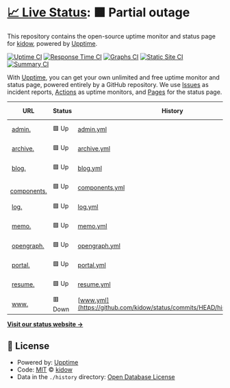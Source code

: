 # [📈 Live Status](https://status.kidow.me): <!--live status--> **🟧 Partial outage**

This repository contains the open-source uptime monitor and status page for [kidow](https://kidow.me), powered by [Upptime](https://github.com/upptime/upptime).

[![Uptime CI](https://github.com/kidow/status/workflows/Uptime%20CI/badge.svg)](https://github.com/kidow/status/actions?query=workflow%3A%22Uptime+CI%22)
[![Response Time CI](https://github.com/kidow/status/workflows/Response%20Time%20CI/badge.svg)](https://github.com/kidow/status/actions?query=workflow%3A%22Response+Time+CI%22)
[![Graphs CI](https://github.com/kidow/status/workflows/Graphs%20CI/badge.svg)](https://github.com/kidow/status/actions?query=workflow%3A%22Graphs+CI%22)
[![Static Site CI](https://github.com/kidow/status/workflows/Static%20Site%20CI/badge.svg)](https://github.com/kidow/status/actions?query=workflow%3A%22Static+Site+CI%22)
[![Summary CI](https://github.com/kidow/status/workflows/Summary%20CI/badge.svg)](https://github.com/kidow/status/actions?query=workflow%3A%22Summary+CI%22)

With [Upptime](https://upptime.js.org), you can get your own unlimited and free uptime monitor and status page, powered entirely by a GitHub repository. We use [Issues](https://github.com/kidow/status/issues) as incident reports, [Actions](https://github.com/kidow/status/actions) as uptime monitors, and [Pages](https://status.kidow.me) for the status page.

<!--start: status pages-->
<!-- This summary is generated by Upptime (https://github.com/upptime/upptime) -->
<!-- Do not edit this manually, your changes will be overwritten -->
<!-- prettier-ignore -->
| URL | Status | History | Response Time | Uptime |
| --- | ------ | ------- | ------------- | ------ |
| <img alt="" src="https://admin.kidow.me/favicon.ico" height="13"> [admin.](https://admin.kidow.me) | 🟩 Up | [admin.yml](https://github.com/kidow/status/commits/HEAD/history/admin.yml) | <details><summary><img alt="Response time graph" src="./graphs/admin/response-time-week.png" height="20"> 321ms</summary><br><a href="https://status.kidow.me/history/admin"><img alt="Response time 321" src="https://img.shields.io/endpoint?url=https%3A%2F%2Fraw.githubusercontent.com%2Fkidow%2Fstatus%2FHEAD%2Fapi%2Fadmin%2Fresponse-time.json"></a><br><a href="https://status.kidow.me/history/admin"><img alt="24-hour response time 321" src="https://img.shields.io/endpoint?url=https%3A%2F%2Fraw.githubusercontent.com%2Fkidow%2Fstatus%2FHEAD%2Fapi%2Fadmin%2Fresponse-time-day.json"></a><br><a href="https://status.kidow.me/history/admin"><img alt="7-day response time 321" src="https://img.shields.io/endpoint?url=https%3A%2F%2Fraw.githubusercontent.com%2Fkidow%2Fstatus%2FHEAD%2Fapi%2Fadmin%2Fresponse-time-week.json"></a><br><a href="https://status.kidow.me/history/admin"><img alt="30-day response time 321" src="https://img.shields.io/endpoint?url=https%3A%2F%2Fraw.githubusercontent.com%2Fkidow%2Fstatus%2FHEAD%2Fapi%2Fadmin%2Fresponse-time-month.json"></a><br><a href="https://status.kidow.me/history/admin"><img alt="1-year response time 321" src="https://img.shields.io/endpoint?url=https%3A%2F%2Fraw.githubusercontent.com%2Fkidow%2Fstatus%2FHEAD%2Fapi%2Fadmin%2Fresponse-time-year.json"></a></details> | <details><summary><a href="https://status.kidow.me/history/admin">100.00%</a></summary><a href="https://status.kidow.me/history/admin"><img alt="All-time uptime 100.00%" src="https://img.shields.io/endpoint?url=https%3A%2F%2Fraw.githubusercontent.com%2Fkidow%2Fstatus%2FHEAD%2Fapi%2Fadmin%2Fuptime.json"></a><br><a href="https://status.kidow.me/history/admin"><img alt="24-hour uptime 100.00%" src="https://img.shields.io/endpoint?url=https%3A%2F%2Fraw.githubusercontent.com%2Fkidow%2Fstatus%2FHEAD%2Fapi%2Fadmin%2Fuptime-day.json"></a><br><a href="https://status.kidow.me/history/admin"><img alt="7-day uptime 100.00%" src="https://img.shields.io/endpoint?url=https%3A%2F%2Fraw.githubusercontent.com%2Fkidow%2Fstatus%2FHEAD%2Fapi%2Fadmin%2Fuptime-week.json"></a><br><a href="https://status.kidow.me/history/admin"><img alt="30-day uptime 100.00%" src="https://img.shields.io/endpoint?url=https%3A%2F%2Fraw.githubusercontent.com%2Fkidow%2Fstatus%2FHEAD%2Fapi%2Fadmin%2Fuptime-month.json"></a><br><a href="https://status.kidow.me/history/admin"><img alt="1-year uptime 100.00%" src="https://img.shields.io/endpoint?url=https%3A%2F%2Fraw.githubusercontent.com%2Fkidow%2Fstatus%2FHEAD%2Fapi%2Fadmin%2Fuptime-year.json"></a></details>
| <img alt="" src="https://archive.kidow.me/img/favicon.ico" height="13"> [archive.](https://archive.kidow.me) | 🟩 Up | [archive.yml](https://github.com/kidow/status/commits/HEAD/history/archive.yml) | <details><summary><img alt="Response time graph" src="./graphs/archive/response-time-week.png" height="20"> 280ms</summary><br><a href="https://status.kidow.me/history/archive"><img alt="Response time 280" src="https://img.shields.io/endpoint?url=https%3A%2F%2Fraw.githubusercontent.com%2Fkidow%2Fstatus%2FHEAD%2Fapi%2Farchive%2Fresponse-time.json"></a><br><a href="https://status.kidow.me/history/archive"><img alt="24-hour response time 280" src="https://img.shields.io/endpoint?url=https%3A%2F%2Fraw.githubusercontent.com%2Fkidow%2Fstatus%2FHEAD%2Fapi%2Farchive%2Fresponse-time-day.json"></a><br><a href="https://status.kidow.me/history/archive"><img alt="7-day response time 280" src="https://img.shields.io/endpoint?url=https%3A%2F%2Fraw.githubusercontent.com%2Fkidow%2Fstatus%2FHEAD%2Fapi%2Farchive%2Fresponse-time-week.json"></a><br><a href="https://status.kidow.me/history/archive"><img alt="30-day response time 280" src="https://img.shields.io/endpoint?url=https%3A%2F%2Fraw.githubusercontent.com%2Fkidow%2Fstatus%2FHEAD%2Fapi%2Farchive%2Fresponse-time-month.json"></a><br><a href="https://status.kidow.me/history/archive"><img alt="1-year response time 280" src="https://img.shields.io/endpoint?url=https%3A%2F%2Fraw.githubusercontent.com%2Fkidow%2Fstatus%2FHEAD%2Fapi%2Farchive%2Fresponse-time-year.json"></a></details> | <details><summary><a href="https://status.kidow.me/history/archive">100.00%</a></summary><a href="https://status.kidow.me/history/archive"><img alt="All-time uptime 100.00%" src="https://img.shields.io/endpoint?url=https%3A%2F%2Fraw.githubusercontent.com%2Fkidow%2Fstatus%2FHEAD%2Fapi%2Farchive%2Fuptime.json"></a><br><a href="https://status.kidow.me/history/archive"><img alt="24-hour uptime 100.00%" src="https://img.shields.io/endpoint?url=https%3A%2F%2Fraw.githubusercontent.com%2Fkidow%2Fstatus%2FHEAD%2Fapi%2Farchive%2Fuptime-day.json"></a><br><a href="https://status.kidow.me/history/archive"><img alt="7-day uptime 100.00%" src="https://img.shields.io/endpoint?url=https%3A%2F%2Fraw.githubusercontent.com%2Fkidow%2Fstatus%2FHEAD%2Fapi%2Farchive%2Fuptime-week.json"></a><br><a href="https://status.kidow.me/history/archive"><img alt="30-day uptime 100.00%" src="https://img.shields.io/endpoint?url=https%3A%2F%2Fraw.githubusercontent.com%2Fkidow%2Fstatus%2FHEAD%2Fapi%2Farchive%2Fuptime-month.json"></a><br><a href="https://status.kidow.me/history/archive"><img alt="1-year uptime 100.00%" src="https://img.shields.io/endpoint?url=https%3A%2F%2Fraw.githubusercontent.com%2Fkidow%2Fstatus%2FHEAD%2Fapi%2Farchive%2Fuptime-year.json"></a></details>
| <img alt="" src="https://blog.kidow.me/favicon.ico" height="13"> [blog.](https://blog.kidow.me) | 🟩 Up | [blog.yml](https://github.com/kidow/status/commits/HEAD/history/blog.yml) | <details><summary><img alt="Response time graph" src="./graphs/blog/response-time-week.png" height="20"> 255ms</summary><br><a href="https://status.kidow.me/history/blog"><img alt="Response time 255" src="https://img.shields.io/endpoint?url=https%3A%2F%2Fraw.githubusercontent.com%2Fkidow%2Fstatus%2FHEAD%2Fapi%2Fblog%2Fresponse-time.json"></a><br><a href="https://status.kidow.me/history/blog"><img alt="24-hour response time 255" src="https://img.shields.io/endpoint?url=https%3A%2F%2Fraw.githubusercontent.com%2Fkidow%2Fstatus%2FHEAD%2Fapi%2Fblog%2Fresponse-time-day.json"></a><br><a href="https://status.kidow.me/history/blog"><img alt="7-day response time 255" src="https://img.shields.io/endpoint?url=https%3A%2F%2Fraw.githubusercontent.com%2Fkidow%2Fstatus%2FHEAD%2Fapi%2Fblog%2Fresponse-time-week.json"></a><br><a href="https://status.kidow.me/history/blog"><img alt="30-day response time 255" src="https://img.shields.io/endpoint?url=https%3A%2F%2Fraw.githubusercontent.com%2Fkidow%2Fstatus%2FHEAD%2Fapi%2Fblog%2Fresponse-time-month.json"></a><br><a href="https://status.kidow.me/history/blog"><img alt="1-year response time 255" src="https://img.shields.io/endpoint?url=https%3A%2F%2Fraw.githubusercontent.com%2Fkidow%2Fstatus%2FHEAD%2Fapi%2Fblog%2Fresponse-time-year.json"></a></details> | <details><summary><a href="https://status.kidow.me/history/blog">100.00%</a></summary><a href="https://status.kidow.me/history/blog"><img alt="All-time uptime 100.00%" src="https://img.shields.io/endpoint?url=https%3A%2F%2Fraw.githubusercontent.com%2Fkidow%2Fstatus%2FHEAD%2Fapi%2Fblog%2Fuptime.json"></a><br><a href="https://status.kidow.me/history/blog"><img alt="24-hour uptime 100.00%" src="https://img.shields.io/endpoint?url=https%3A%2F%2Fraw.githubusercontent.com%2Fkidow%2Fstatus%2FHEAD%2Fapi%2Fblog%2Fuptime-day.json"></a><br><a href="https://status.kidow.me/history/blog"><img alt="7-day uptime 100.00%" src="https://img.shields.io/endpoint?url=https%3A%2F%2Fraw.githubusercontent.com%2Fkidow%2Fstatus%2FHEAD%2Fapi%2Fblog%2Fuptime-week.json"></a><br><a href="https://status.kidow.me/history/blog"><img alt="30-day uptime 100.00%" src="https://img.shields.io/endpoint?url=https%3A%2F%2Fraw.githubusercontent.com%2Fkidow%2Fstatus%2FHEAD%2Fapi%2Fblog%2Fuptime-month.json"></a><br><a href="https://status.kidow.me/history/blog"><img alt="1-year uptime 100.00%" src="https://img.shields.io/endpoint?url=https%3A%2F%2Fraw.githubusercontent.com%2Fkidow%2Fstatus%2FHEAD%2Fapi%2Fblog%2Fuptime-year.json"></a></details>
| <img alt="" src="https://components.kidow.me/favicon.ico" height="13"> [components.](https://components.kidow.me) | 🟩 Up | [components.yml](https://github.com/kidow/status/commits/HEAD/history/components.yml) | <details><summary><img alt="Response time graph" src="./graphs/components/response-time-week.png" height="20"> 123ms</summary><br><a href="https://status.kidow.me/history/components"><img alt="Response time 123" src="https://img.shields.io/endpoint?url=https%3A%2F%2Fraw.githubusercontent.com%2Fkidow%2Fstatus%2FHEAD%2Fapi%2Fcomponents%2Fresponse-time.json"></a><br><a href="https://status.kidow.me/history/components"><img alt="24-hour response time 123" src="https://img.shields.io/endpoint?url=https%3A%2F%2Fraw.githubusercontent.com%2Fkidow%2Fstatus%2FHEAD%2Fapi%2Fcomponents%2Fresponse-time-day.json"></a><br><a href="https://status.kidow.me/history/components"><img alt="7-day response time 123" src="https://img.shields.io/endpoint?url=https%3A%2F%2Fraw.githubusercontent.com%2Fkidow%2Fstatus%2FHEAD%2Fapi%2Fcomponents%2Fresponse-time-week.json"></a><br><a href="https://status.kidow.me/history/components"><img alt="30-day response time 123" src="https://img.shields.io/endpoint?url=https%3A%2F%2Fraw.githubusercontent.com%2Fkidow%2Fstatus%2FHEAD%2Fapi%2Fcomponents%2Fresponse-time-month.json"></a><br><a href="https://status.kidow.me/history/components"><img alt="1-year response time 123" src="https://img.shields.io/endpoint?url=https%3A%2F%2Fraw.githubusercontent.com%2Fkidow%2Fstatus%2FHEAD%2Fapi%2Fcomponents%2Fresponse-time-year.json"></a></details> | <details><summary><a href="https://status.kidow.me/history/components">79.85%</a></summary><a href="https://status.kidow.me/history/components"><img alt="All-time uptime 79.85%" src="https://img.shields.io/endpoint?url=https%3A%2F%2Fraw.githubusercontent.com%2Fkidow%2Fstatus%2FHEAD%2Fapi%2Fcomponents%2Fuptime.json"></a><br><a href="https://status.kidow.me/history/components"><img alt="24-hour uptime 79.85%" src="https://img.shields.io/endpoint?url=https%3A%2F%2Fraw.githubusercontent.com%2Fkidow%2Fstatus%2FHEAD%2Fapi%2Fcomponents%2Fuptime-day.json"></a><br><a href="https://status.kidow.me/history/components"><img alt="7-day uptime 79.85%" src="https://img.shields.io/endpoint?url=https%3A%2F%2Fraw.githubusercontent.com%2Fkidow%2Fstatus%2FHEAD%2Fapi%2Fcomponents%2Fuptime-week.json"></a><br><a href="https://status.kidow.me/history/components"><img alt="30-day uptime 79.85%" src="https://img.shields.io/endpoint?url=https%3A%2F%2Fraw.githubusercontent.com%2Fkidow%2Fstatus%2FHEAD%2Fapi%2Fcomponents%2Fuptime-month.json"></a><br><a href="https://status.kidow.me/history/components"><img alt="1-year uptime 79.85%" src="https://img.shields.io/endpoint?url=https%3A%2F%2Fraw.githubusercontent.com%2Fkidow%2Fstatus%2FHEAD%2Fapi%2Fcomponents%2Fuptime-year.json"></a></details>
| <img alt="" src="https://log.kidow.me/favicon.ico" height="13"> [log.](https://log.kidow.me) | 🟩 Up | [log.yml](https://github.com/kidow/status/commits/HEAD/history/log.yml) | <details><summary><img alt="Response time graph" src="./graphs/log/response-time-week.png" height="20"> 241ms</summary><br><a href="https://status.kidow.me/history/log"><img alt="Response time 241" src="https://img.shields.io/endpoint?url=https%3A%2F%2Fraw.githubusercontent.com%2Fkidow%2Fstatus%2FHEAD%2Fapi%2Flog%2Fresponse-time.json"></a><br><a href="https://status.kidow.me/history/log"><img alt="24-hour response time 241" src="https://img.shields.io/endpoint?url=https%3A%2F%2Fraw.githubusercontent.com%2Fkidow%2Fstatus%2FHEAD%2Fapi%2Flog%2Fresponse-time-day.json"></a><br><a href="https://status.kidow.me/history/log"><img alt="7-day response time 241" src="https://img.shields.io/endpoint?url=https%3A%2F%2Fraw.githubusercontent.com%2Fkidow%2Fstatus%2FHEAD%2Fapi%2Flog%2Fresponse-time-week.json"></a><br><a href="https://status.kidow.me/history/log"><img alt="30-day response time 241" src="https://img.shields.io/endpoint?url=https%3A%2F%2Fraw.githubusercontent.com%2Fkidow%2Fstatus%2FHEAD%2Fapi%2Flog%2Fresponse-time-month.json"></a><br><a href="https://status.kidow.me/history/log"><img alt="1-year response time 241" src="https://img.shields.io/endpoint?url=https%3A%2F%2Fraw.githubusercontent.com%2Fkidow%2Fstatus%2FHEAD%2Fapi%2Flog%2Fresponse-time-year.json"></a></details> | <details><summary><a href="https://status.kidow.me/history/log">90.48%</a></summary><a href="https://status.kidow.me/history/log"><img alt="All-time uptime 90.48%" src="https://img.shields.io/endpoint?url=https%3A%2F%2Fraw.githubusercontent.com%2Fkidow%2Fstatus%2FHEAD%2Fapi%2Flog%2Fuptime.json"></a><br><a href="https://status.kidow.me/history/log"><img alt="24-hour uptime 90.48%" src="https://img.shields.io/endpoint?url=https%3A%2F%2Fraw.githubusercontent.com%2Fkidow%2Fstatus%2FHEAD%2Fapi%2Flog%2Fuptime-day.json"></a><br><a href="https://status.kidow.me/history/log"><img alt="7-day uptime 90.48%" src="https://img.shields.io/endpoint?url=https%3A%2F%2Fraw.githubusercontent.com%2Fkidow%2Fstatus%2FHEAD%2Fapi%2Flog%2Fuptime-week.json"></a><br><a href="https://status.kidow.me/history/log"><img alt="30-day uptime 90.48%" src="https://img.shields.io/endpoint?url=https%3A%2F%2Fraw.githubusercontent.com%2Fkidow%2Fstatus%2FHEAD%2Fapi%2Flog%2Fuptime-month.json"></a><br><a href="https://status.kidow.me/history/log"><img alt="1-year uptime 90.48%" src="https://img.shields.io/endpoint?url=https%3A%2F%2Fraw.githubusercontent.com%2Fkidow%2Fstatus%2FHEAD%2Fapi%2Flog%2Fuptime-year.json"></a></details>
| <img alt="" src="https://memo.kidow.me/favicon.ico" height="13"> [memo.](https://memo.kidow.me) | 🟩 Up | [memo.yml](https://github.com/kidow/status/commits/HEAD/history/memo.yml) | <details><summary><img alt="Response time graph" src="./graphs/memo/response-time-week.png" height="20"> 180ms</summary><br><a href="https://status.kidow.me/history/memo"><img alt="Response time 180" src="https://img.shields.io/endpoint?url=https%3A%2F%2Fraw.githubusercontent.com%2Fkidow%2Fstatus%2FHEAD%2Fapi%2Fmemo%2Fresponse-time.json"></a><br><a href="https://status.kidow.me/history/memo"><img alt="24-hour response time 180" src="https://img.shields.io/endpoint?url=https%3A%2F%2Fraw.githubusercontent.com%2Fkidow%2Fstatus%2FHEAD%2Fapi%2Fmemo%2Fresponse-time-day.json"></a><br><a href="https://status.kidow.me/history/memo"><img alt="7-day response time 180" src="https://img.shields.io/endpoint?url=https%3A%2F%2Fraw.githubusercontent.com%2Fkidow%2Fstatus%2FHEAD%2Fapi%2Fmemo%2Fresponse-time-week.json"></a><br><a href="https://status.kidow.me/history/memo"><img alt="30-day response time 180" src="https://img.shields.io/endpoint?url=https%3A%2F%2Fraw.githubusercontent.com%2Fkidow%2Fstatus%2FHEAD%2Fapi%2Fmemo%2Fresponse-time-month.json"></a><br><a href="https://status.kidow.me/history/memo"><img alt="1-year response time 180" src="https://img.shields.io/endpoint?url=https%3A%2F%2Fraw.githubusercontent.com%2Fkidow%2Fstatus%2FHEAD%2Fapi%2Fmemo%2Fresponse-time-year.json"></a></details> | <details><summary><a href="https://status.kidow.me/history/memo">94.92%</a></summary><a href="https://status.kidow.me/history/memo"><img alt="All-time uptime 94.92%" src="https://img.shields.io/endpoint?url=https%3A%2F%2Fraw.githubusercontent.com%2Fkidow%2Fstatus%2FHEAD%2Fapi%2Fmemo%2Fuptime.json"></a><br><a href="https://status.kidow.me/history/memo"><img alt="24-hour uptime 94.92%" src="https://img.shields.io/endpoint?url=https%3A%2F%2Fraw.githubusercontent.com%2Fkidow%2Fstatus%2FHEAD%2Fapi%2Fmemo%2Fuptime-day.json"></a><br><a href="https://status.kidow.me/history/memo"><img alt="7-day uptime 94.92%" src="https://img.shields.io/endpoint?url=https%3A%2F%2Fraw.githubusercontent.com%2Fkidow%2Fstatus%2FHEAD%2Fapi%2Fmemo%2Fuptime-week.json"></a><br><a href="https://status.kidow.me/history/memo"><img alt="30-day uptime 94.92%" src="https://img.shields.io/endpoint?url=https%3A%2F%2Fraw.githubusercontent.com%2Fkidow%2Fstatus%2FHEAD%2Fapi%2Fmemo%2Fuptime-month.json"></a><br><a href="https://status.kidow.me/history/memo"><img alt="1-year uptime 94.92%" src="https://img.shields.io/endpoint?url=https%3A%2F%2Fraw.githubusercontent.com%2Fkidow%2Fstatus%2FHEAD%2Fapi%2Fmemo%2Fuptime-year.json"></a></details>
| <img alt="" src="https://opengraph.kidow.me/favicon.ico" height="13"> [opengraph.](https://opengraph.kidow.me) | 🟩 Up | [opengraph.yml](https://github.com/kidow/status/commits/HEAD/history/opengraph.yml) | <details><summary><img alt="Response time graph" src="./graphs/opengraph/response-time-week.png" height="20"> 258ms</summary><br><a href="https://status.kidow.me/history/opengraph"><img alt="Response time 258" src="https://img.shields.io/endpoint?url=https%3A%2F%2Fraw.githubusercontent.com%2Fkidow%2Fstatus%2FHEAD%2Fapi%2Fopengraph%2Fresponse-time.json"></a><br><a href="https://status.kidow.me/history/opengraph"><img alt="24-hour response time 258" src="https://img.shields.io/endpoint?url=https%3A%2F%2Fraw.githubusercontent.com%2Fkidow%2Fstatus%2FHEAD%2Fapi%2Fopengraph%2Fresponse-time-day.json"></a><br><a href="https://status.kidow.me/history/opengraph"><img alt="7-day response time 258" src="https://img.shields.io/endpoint?url=https%3A%2F%2Fraw.githubusercontent.com%2Fkidow%2Fstatus%2FHEAD%2Fapi%2Fopengraph%2Fresponse-time-week.json"></a><br><a href="https://status.kidow.me/history/opengraph"><img alt="30-day response time 258" src="https://img.shields.io/endpoint?url=https%3A%2F%2Fraw.githubusercontent.com%2Fkidow%2Fstatus%2FHEAD%2Fapi%2Fopengraph%2Fresponse-time-month.json"></a><br><a href="https://status.kidow.me/history/opengraph"><img alt="1-year response time 258" src="https://img.shields.io/endpoint?url=https%3A%2F%2Fraw.githubusercontent.com%2Fkidow%2Fstatus%2FHEAD%2Fapi%2Fopengraph%2Fresponse-time-year.json"></a></details> | <details><summary><a href="https://status.kidow.me/history/opengraph">94.94%</a></summary><a href="https://status.kidow.me/history/opengraph"><img alt="All-time uptime 94.94%" src="https://img.shields.io/endpoint?url=https%3A%2F%2Fraw.githubusercontent.com%2Fkidow%2Fstatus%2FHEAD%2Fapi%2Fopengraph%2Fuptime.json"></a><br><a href="https://status.kidow.me/history/opengraph"><img alt="24-hour uptime 94.94%" src="https://img.shields.io/endpoint?url=https%3A%2F%2Fraw.githubusercontent.com%2Fkidow%2Fstatus%2FHEAD%2Fapi%2Fopengraph%2Fuptime-day.json"></a><br><a href="https://status.kidow.me/history/opengraph"><img alt="7-day uptime 94.94%" src="https://img.shields.io/endpoint?url=https%3A%2F%2Fraw.githubusercontent.com%2Fkidow%2Fstatus%2FHEAD%2Fapi%2Fopengraph%2Fuptime-week.json"></a><br><a href="https://status.kidow.me/history/opengraph"><img alt="30-day uptime 94.94%" src="https://img.shields.io/endpoint?url=https%3A%2F%2Fraw.githubusercontent.com%2Fkidow%2Fstatus%2FHEAD%2Fapi%2Fopengraph%2Fuptime-month.json"></a><br><a href="https://status.kidow.me/history/opengraph"><img alt="1-year uptime 94.94%" src="https://img.shields.io/endpoint?url=https%3A%2F%2Fraw.githubusercontent.com%2Fkidow%2Fstatus%2FHEAD%2Fapi%2Fopengraph%2Fuptime-year.json"></a></details>
| <img alt="" src="https://portal.kidow.me/favicon.ico" height="13"> [portal.](https://portal.kidow.me) | 🟩 Up | [portal.yml](https://github.com/kidow/status/commits/HEAD/history/portal.yml) | <details><summary><img alt="Response time graph" src="./graphs/portal/response-time-week.png" height="20"> 137ms</summary><br><a href="https://status.kidow.me/history/portal"><img alt="Response time 137" src="https://img.shields.io/endpoint?url=https%3A%2F%2Fraw.githubusercontent.com%2Fkidow%2Fstatus%2FHEAD%2Fapi%2Fportal%2Fresponse-time.json"></a><br><a href="https://status.kidow.me/history/portal"><img alt="24-hour response time 137" src="https://img.shields.io/endpoint?url=https%3A%2F%2Fraw.githubusercontent.com%2Fkidow%2Fstatus%2FHEAD%2Fapi%2Fportal%2Fresponse-time-day.json"></a><br><a href="https://status.kidow.me/history/portal"><img alt="7-day response time 137" src="https://img.shields.io/endpoint?url=https%3A%2F%2Fraw.githubusercontent.com%2Fkidow%2Fstatus%2FHEAD%2Fapi%2Fportal%2Fresponse-time-week.json"></a><br><a href="https://status.kidow.me/history/portal"><img alt="30-day response time 137" src="https://img.shields.io/endpoint?url=https%3A%2F%2Fraw.githubusercontent.com%2Fkidow%2Fstatus%2FHEAD%2Fapi%2Fportal%2Fresponse-time-month.json"></a><br><a href="https://status.kidow.me/history/portal"><img alt="1-year response time 137" src="https://img.shields.io/endpoint?url=https%3A%2F%2Fraw.githubusercontent.com%2Fkidow%2Fstatus%2FHEAD%2Fapi%2Fportal%2Fresponse-time-year.json"></a></details> | <details><summary><a href="https://status.kidow.me/history/portal">83.80%</a></summary><a href="https://status.kidow.me/history/portal"><img alt="All-time uptime 83.80%" src="https://img.shields.io/endpoint?url=https%3A%2F%2Fraw.githubusercontent.com%2Fkidow%2Fstatus%2FHEAD%2Fapi%2Fportal%2Fuptime.json"></a><br><a href="https://status.kidow.me/history/portal"><img alt="24-hour uptime 83.80%" src="https://img.shields.io/endpoint?url=https%3A%2F%2Fraw.githubusercontent.com%2Fkidow%2Fstatus%2FHEAD%2Fapi%2Fportal%2Fuptime-day.json"></a><br><a href="https://status.kidow.me/history/portal"><img alt="7-day uptime 83.80%" src="https://img.shields.io/endpoint?url=https%3A%2F%2Fraw.githubusercontent.com%2Fkidow%2Fstatus%2FHEAD%2Fapi%2Fportal%2Fuptime-week.json"></a><br><a href="https://status.kidow.me/history/portal"><img alt="30-day uptime 83.80%" src="https://img.shields.io/endpoint?url=https%3A%2F%2Fraw.githubusercontent.com%2Fkidow%2Fstatus%2FHEAD%2Fapi%2Fportal%2Fuptime-month.json"></a><br><a href="https://status.kidow.me/history/portal"><img alt="1-year uptime 83.80%" src="https://img.shields.io/endpoint?url=https%3A%2F%2Fraw.githubusercontent.com%2Fkidow%2Fstatus%2FHEAD%2Fapi%2Fportal%2Fuptime-year.json"></a></details>
| <img alt="" src="https://raw.githubusercontent.com/kidow/resume/main/static/favicon.ico" height="13"> [resume.](https://resume.kidow.me) | 🟩 Up | [resume.yml](https://github.com/kidow/status/commits/HEAD/history/resume.yml) | <details><summary><img alt="Response time graph" src="./graphs/resume/response-time-week.png" height="20"> 184ms</summary><br><a href="https://status.kidow.me/history/resume"><img alt="Response time 184" src="https://img.shields.io/endpoint?url=https%3A%2F%2Fraw.githubusercontent.com%2Fkidow%2Fstatus%2FHEAD%2Fapi%2Fresume%2Fresponse-time.json"></a><br><a href="https://status.kidow.me/history/resume"><img alt="24-hour response time 184" src="https://img.shields.io/endpoint?url=https%3A%2F%2Fraw.githubusercontent.com%2Fkidow%2Fstatus%2FHEAD%2Fapi%2Fresume%2Fresponse-time-day.json"></a><br><a href="https://status.kidow.me/history/resume"><img alt="7-day response time 184" src="https://img.shields.io/endpoint?url=https%3A%2F%2Fraw.githubusercontent.com%2Fkidow%2Fstatus%2FHEAD%2Fapi%2Fresume%2Fresponse-time-week.json"></a><br><a href="https://status.kidow.me/history/resume"><img alt="30-day response time 184" src="https://img.shields.io/endpoint?url=https%3A%2F%2Fraw.githubusercontent.com%2Fkidow%2Fstatus%2FHEAD%2Fapi%2Fresume%2Fresponse-time-month.json"></a><br><a href="https://status.kidow.me/history/resume"><img alt="1-year response time 184" src="https://img.shields.io/endpoint?url=https%3A%2F%2Fraw.githubusercontent.com%2Fkidow%2Fstatus%2FHEAD%2Fapi%2Fresume%2Fresponse-time-year.json"></a></details> | <details><summary><a href="https://status.kidow.me/history/resume">96.16%</a></summary><a href="https://status.kidow.me/history/resume"><img alt="All-time uptime 96.16%" src="https://img.shields.io/endpoint?url=https%3A%2F%2Fraw.githubusercontent.com%2Fkidow%2Fstatus%2FHEAD%2Fapi%2Fresume%2Fuptime.json"></a><br><a href="https://status.kidow.me/history/resume"><img alt="24-hour uptime 96.16%" src="https://img.shields.io/endpoint?url=https%3A%2F%2Fraw.githubusercontent.com%2Fkidow%2Fstatus%2FHEAD%2Fapi%2Fresume%2Fuptime-day.json"></a><br><a href="https://status.kidow.me/history/resume"><img alt="7-day uptime 96.16%" src="https://img.shields.io/endpoint?url=https%3A%2F%2Fraw.githubusercontent.com%2Fkidow%2Fstatus%2FHEAD%2Fapi%2Fresume%2Fuptime-week.json"></a><br><a href="https://status.kidow.me/history/resume"><img alt="30-day uptime 96.16%" src="https://img.shields.io/endpoint?url=https%3A%2F%2Fraw.githubusercontent.com%2Fkidow%2Fstatus%2FHEAD%2Fapi%2Fresume%2Fuptime-month.json"></a><br><a href="https://status.kidow.me/history/resume"><img alt="1-year uptime 96.16%" src="https://img.shields.io/endpoint?url=https%3A%2F%2Fraw.githubusercontent.com%2Fkidow%2Fstatus%2FHEAD%2Fapi%2Fresume%2Fuptime-year.json"></a></details>
| <img alt="" src="https://www.kidow.me/favicon.ico" height="13"> [www.](https://www.kidow.me) | 🟥 Down | [www.yml](https://github.com/kidow/status/commits/HEAD/history/www.yml) | <details><summary><img alt="Response time graph" src="./graphs/www/response-time-week.png" height="20"> 169ms</summary><br><a href="https://status.kidow.me/history/www"><img alt="Response time 169" src="https://img.shields.io/endpoint?url=https%3A%2F%2Fraw.githubusercontent.com%2Fkidow%2Fstatus%2FHEAD%2Fapi%2Fwww%2Fresponse-time.json"></a><br><a href="https://status.kidow.me/history/www"><img alt="24-hour response time 169" src="https://img.shields.io/endpoint?url=https%3A%2F%2Fraw.githubusercontent.com%2Fkidow%2Fstatus%2FHEAD%2Fapi%2Fwww%2Fresponse-time-day.json"></a><br><a href="https://status.kidow.me/history/www"><img alt="7-day response time 169" src="https://img.shields.io/endpoint?url=https%3A%2F%2Fraw.githubusercontent.com%2Fkidow%2Fstatus%2FHEAD%2Fapi%2Fwww%2Fresponse-time-week.json"></a><br><a href="https://status.kidow.me/history/www"><img alt="30-day response time 169" src="https://img.shields.io/endpoint?url=https%3A%2F%2Fraw.githubusercontent.com%2Fkidow%2Fstatus%2FHEAD%2Fapi%2Fwww%2Fresponse-time-month.json"></a><br><a href="https://status.kidow.me/history/www"><img alt="1-year response time 169" src="https://img.shields.io/endpoint?url=https%3A%2F%2Fraw.githubusercontent.com%2Fkidow%2Fstatus%2FHEAD%2Fapi%2Fwww%2Fresponse-time-year.json"></a></details> | <details><summary><a href="https://status.kidow.me/history/www">99.99%</a></summary><a href="https://status.kidow.me/history/www"><img alt="All-time uptime 99.99%" src="https://img.shields.io/endpoint?url=https%3A%2F%2Fraw.githubusercontent.com%2Fkidow%2Fstatus%2FHEAD%2Fapi%2Fwww%2Fuptime.json"></a><br><a href="https://status.kidow.me/history/www"><img alt="24-hour uptime 99.99%" src="https://img.shields.io/endpoint?url=https%3A%2F%2Fraw.githubusercontent.com%2Fkidow%2Fstatus%2FHEAD%2Fapi%2Fwww%2Fuptime-day.json"></a><br><a href="https://status.kidow.me/history/www"><img alt="7-day uptime 99.99%" src="https://img.shields.io/endpoint?url=https%3A%2F%2Fraw.githubusercontent.com%2Fkidow%2Fstatus%2FHEAD%2Fapi%2Fwww%2Fuptime-week.json"></a><br><a href="https://status.kidow.me/history/www"><img alt="30-day uptime 99.99%" src="https://img.shields.io/endpoint?url=https%3A%2F%2Fraw.githubusercontent.com%2Fkidow%2Fstatus%2FHEAD%2Fapi%2Fwww%2Fuptime-month.json"></a><br><a href="https://status.kidow.me/history/www"><img alt="1-year uptime 99.99%" src="https://img.shields.io/endpoint?url=https%3A%2F%2Fraw.githubusercontent.com%2Fkidow%2Fstatus%2FHEAD%2Fapi%2Fwww%2Fuptime-year.json"></a></details>

<!--end: status pages-->

[**Visit our status website →**](https://status.kidow.me)

## 📄 License

- Powered by: [Upptime](https://github.com/upptime/upptime)
- Code: [MIT](./LICENSE) © [kidow](https://kidow.me)
- Data in the `./history` directory: [Open Database License](https://opendatacommons.org/licenses/odbl/1-0/)
